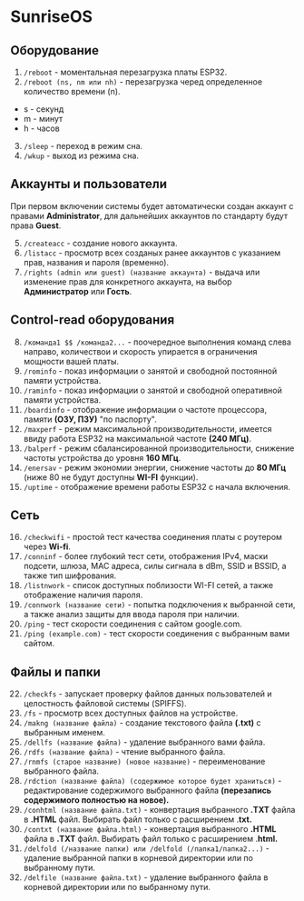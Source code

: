 # SunriseOS
## Оборудование
1. ```/reboot``` - моментальная перезагрузка платы ESP32.
2. ```/reboot (ns, nm или nh)``` - перезагрузка черед определенное количество времени (n).
- s - секунд
- m - минут
- h - часов
3. ```/sleep``` - переход в режим сна.
4. ```/wkup``` - выход из режима сна.
## Аккаунты и пользователи
При первом включении системы будет автоматически создан аккаунт с правами **Administrator**, для дальнейших аккаунтов по стандарту будут права **Guest**.

5. ```/createacc``` - создание нового аккаунта.
6. ```/listacc``` - просмотр всех созданых ранее аккаунтов с указанием прав, названия и пароля (временно).
7. ```/rights (admin или guest) (название аккаунта)``` - выдача или изменение прав для конкретного аккаунта,
на выбор **Администратор** или **Гость**.
## Control-read оборудования
8. ```/команда1 $$ /команда2...``` - поочередное выполнения команд слева направо, количествои и скорость упирается в ограничения мощности вашей платы.
9. ```/rominfo``` - показ информации о занятой и свободной постоянной памяти устройства.
10. ```/raminfo``` - показ информации о занятой и свободной оперативной памяти устройства.
11. ```/boardinfo``` - отображение информации о частоте процессора, памяти **(ОЗУ, ПЗУ)** "по паспорту".
12. ```/maxperf``` - режим максимальной производительности, имеется ввиду работа ESP32 на максимальной частоте **(240 МГц)**.
13. ```/balperf``` - режим сбалансированной производительности, снижение частоты устройства до уровня **160 МГц**.
14. ```/enersav``` - режим экономии энергии, снижение частоты до **80 МГц** (ниже 80 не будут доступны **WI-FI** функции).
15. ```/uptime``` - отображение времени работы ESP32 с начала включения.
## Сеть
16. ```/checkwifi``` - простой тест качества соединения платы с роутером через **Wi-fi**.
17. ```/conninf``` - более глубокий тест сети, отображения IPv4, маски подсети, шлюза, MAC адреса, силы сигнала в dBm, SSID и BSSID, а также тип шифрования.
18. ```/listnwork``` - список доступных поблизости WI-FI сетей, а также отображение наличия пароля.
19. ```/connwork (название сети)``` - попытка подключения к выбранной сети, а также анализ защиты для ввода пароля при наличии.
20. ```/ping``` - тест скорости соединения с сайтом google.com.
21. ```/ping (example.com)``` - тест скорости соединения с выбранным вами сайтом.
## Файлы и папки
22. ```/checkfs``` - запускает проверку файлов данных пользователей и целостность файловой системы (SPIFFS).
23. ```/fs``` - просмотр всех доступных файлов на устройстве.
24. ```/makng (название файла)``` - создание текстового файла **(.txt)** с выбранным именем.
25. ```/dellfs (название файла)``` - удаление выбранного вами файла.
26. ```/rdfs (название файла)``` - чтение выбранного файла.
27. ```/rnmfs (старое название) (новое название)``` - переименование выбранного файла.
28. ```/rdction (название файла) (содержимое которое будет храниться)``` - редактирование содержимого выбранного файла **(перезапись содержимого полностью на новое).**
29. ```/conhtml (название файла.txt)``` - конвертация выбранного **.TXT** файла в **.HTML** файл. Выбирать файл только с расширением .**txt.**
30. ```/contxt (название файла.html)``` - конвертация выбранного **.HTML** файла в **.TXT** файл. Выбирать файл только с расширением .**html.**
31. ```/delfold (/название папки) или /delfold (/папка1/папка2...)``` - удаление выбранной папки в корневой директории или по выбранному пути.
32. ```/delfile (название файла.txt)``` - удаление выбранного файла в корневой директории или по выбранному пути.

